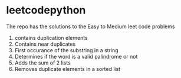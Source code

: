 # leetcodepython
The repo has the solutions to the Easy to Medium leet code problems 
1. contains duplication elements
2. Contains near duplicates
3. First occurance of the substring in a string
4. Determines if the word is a valid palindrome or not
5. Adds the sum of 2 lists
6. Removes duplicate elements in a sorted list

